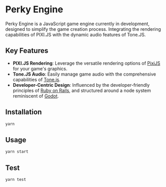 # Perky Engine

Perky Engine is a JavaScript game engine currently in development, designed to simplify the game creation process. Integrating the rendering capabilities of PIXI.JS with the dynamic audio features of Tone.JS.

## Key Features
- **PIXI.JS Rendering**: Leverage the versatile rendering options of [PixiJS](https://pixijs.com/) for your game's graphics.
- **Tone.JS Audio**: Easily manage game audio with the comprehensive capabilities of [Tone.js](https://tonejs.github.io/).
- **Developer-Centric Design**: Influenced by the developer-friendly principles of [Ruby on Rails](https://rubyonrails.org/doctrine/), and structured around a node system reminiscent of [Godot](https://godotengine.org/).


## Installation

```bash
yarn
```


## Usage

```bash
yarn start
```


## Test

```bash
yarn test
```

